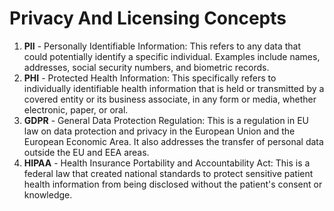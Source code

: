 # Privacy And Licensing Concepts



1. **PII** - Personally Identifiable Information: This refers to any data that could potentially identify a specific individual. Examples include names, addresses, social security numbers, and biometric records.
2. **PHI** - Protected Health Information: This specifically refers to individually identifiable health information that is held or transmitted by a covered entity or its business associate, in any form or media, whether electronic, paper, or oral.
3. **GDPR** - General Data Protection Regulation: This is a regulation in EU law on data protection and privacy in the European Union and the European Economic Area. It also addresses the transfer of personal data outside the EU and EEA areas.
4. **HIPAA** - Health Insurance Portability and Accountability Act: This is a federal law that created national standards to protect sensitive patient health information from being disclosed without the patient's consent or knowledge.
